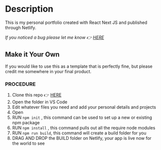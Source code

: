 # Description

This is my personal portfolio created with React Next JS and published through Netlify.

 *If you noticed a bug please let me know  👉  [HERE](https://github.com/chris-a-phillips/dev-portfolio/issues)*

## Make it Your Own

If you would like to use this as a template that is perfectly fine, but please credit me somewhere in your final product.

### PROCEDURE

 1. Clone this repo  👉  [HERE](https://github.com/chris-a-phillips/dev-portfolio.git)
 2. Open the folder in VS Code
 3. Edit  whatever files you need and add your personal details and projects
 4. Open
 5. RUN  `npm init`  , this command can be used to set up a new or existing npm package
 6. RUN  `npm install`  , this command pulls out all the require node modules
 7. RUN  `npm run build`, this command will create a build folder for you
 8. DRAG AND DROP the BUILD folder on Netlify, your app is live now for the world to see
